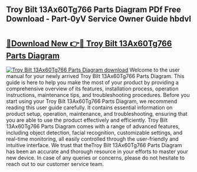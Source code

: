 ## Troy Bilt 13Ax60Tg766 Parts Diagram PDf Free Download - Part-0yV Service Owner Guide hbdvl

# <h2><a href="http://dfjl27.blite.top/?on=Troy+Bilt+13Ax60Tg766+Parts+Diagram">🔗Download New 👉🔴 Troy Bilt 13Ax60Tg766 Parts Diagram</a></h2>

[![Troy Bilt 13Ax60Tg766 Parts Diagram download](https://i.imgur.com/lujVjoI.png)](http://dfjl27.blite.top/?on=Troy+Bilt+13Ax60Tg766+Parts+Diagram)
Welcome to the user manual for your newly arrived Troy Bilt 13Ax60Tg766 Parts Diagram. This guide is here to help you make the most of your product by providing a comprehensive overview of its features, installation process, operation instructions, maintenance tips, and troubleshooting procedures. Before you start using your Troy Bilt 13Ax60Tg766 Parts Diagram, we recommend reading this user guide carefully. It contains essential information on product setup, operation, maintenance, and troubleshooting, ensuring that you are able to use the product effectively and efficiently. Troy Bilt 13Ax60Tg766 Parts Diagram comes with a range of advanced features, including object detection, facial recognition, customizable settings, and real-time monitoring, all easily controlled through the user-friendly and intuitive interface. We trust that theTroy Bilt 13Ax60Tg766 Parts Diagram has been an accurate and thorough resource in your efforts to master your new device. In case of any queries or concerns, please do not hesitate to reach out to our customer service team.

